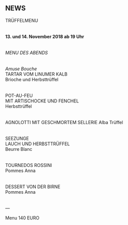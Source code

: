 ## NEWS

TRÜFFELMENU     
<br>
<br>
**13. und 14. November 2018 ab 19 Uhr**    
<br>
<br>
_MENU DES ABENDS_    
<br>
<br>
_Amuse Bouche_    
TARTAR VOM LINUMER KALB  
Brioche und Herbsttrüffel  
<br>
<br>
POT-AU-FEU  
MIT ARTISCHOCKE UND FENCHEL  
Herbsttrüffel    
<br>
<br>
AGNOLOTTI MIT GESCHMORTEM SELLERIE 
Alba Trüffel  
<br>
<br>
SEEZUNGE  
LAUCH UND HERBSTTRÜFFEL  
Beurre Blanc  
<br>
<br>
TOURNEDOS ROSSINI  
Pommes Anna  
<br>
<br>
DESSERT VON DER BIRNE  
Pommes Anna  
<br>
<br>
—  
  
Menu 140 EURO 


